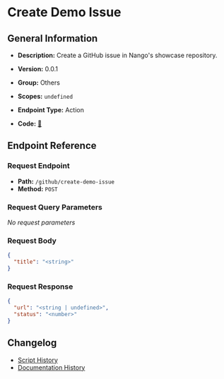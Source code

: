 # Create Demo Issue

## General Information

- **Description:** Create a GitHub issue in Nango's showcase repository.

- **Version:** 0.0.1
- **Group:** Others
- **Scopes:** `undefined`
- **Endpoint Type:** Action
- **Code:** [🔗](https://github.com/NangoHQ/integration-templates/tree/main/integrations/github/actions/create-demo-issue.ts)


## Endpoint Reference

### Request Endpoint

- **Path:** `/github/create-demo-issue`
- **Method:** `POST`

### Request Query Parameters

_No request parameters_

### Request Body

```json
{
  "title": "<string>"
}
```

### Request Response

```json
{
  "url": "<string | undefined>",
  "status": "<number>"
}
```

## Changelog

- [Script History](https://github.com/NangoHQ/integration-templates/commits/main/integrations/github/actions/create-demo-issue.ts)
- [Documentation History](https://github.com/NangoHQ/integration-templates/commits/main/integrations/github/actions/create-demo-issue.md)

<!-- END  GENERATED CONTENT -->

